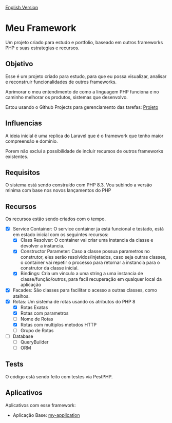 [English Version](https://github.com/skay1994/portifolio-my-framework)

# Meu Framework

Um projeto criado para estudo e portfolio, baseado em outros frameworks PHP e suas estrategias e recursos.

## Objetivo

Esse é um projeto criado para estudo, para que eu possa visualizar, analisar e reconstruir 
funcionalidades de outros frameworks. 

Aprimorar o meu entendimento de como a linguagem PHP funciona e no caminho melhorar os produtos, sistemas que desenvolvo.

Estou usando o Github Projects para gerenciamento das tarefas: [Projeto](https://github.com/users/skay1994/projects/1/views/1)

## Influencias

A ideia inicial é uma replica do Laravel que é o framework que tenho maior compreensão e domínio. 

Porem não exclui a possibilidade de incluir recursos de outros frameworks existentes.

## Requisitos

O sistema está sendo construído com PHP 8.3. Vou subindo a versão minima com base nos novos lançamentos do PHP

## Recursos

Os recursos estão sendo criados com o tempo.

 - [x] Service Container: O service container ja está funcional e testado, está em estado inicial com os seguintes recursos:
   - [x] Class Resolver: O container vai criar uma instancia da classe e devolver a instancia.
   - [x] Constructor Parameter: Caso a classe possua parametros no construtor, eles serão resolvidos/injetados, 
caso seja outras classes, o container vai repetir o processo para retornar a instancia para o construtor da classe inicial.
   - [x] Bindings: Cria um vinculo a uma string a uma instancia de classe/função/outros, para facil recuperação em qualquer local da aplicação

 - [x] Facades: São classes para facilitar o acesso a outras classes, como atalhos.
 - [x] Rotas: Um sistema de rotas usando os atributos do PHP 8
   - [x] Rotas Exatas
   - [x] Rotas com parametros
   - [ ] Nome de Rotas
   - [x] Rotas com multiplos metodos HTTP
   - [ ] Grupo de Rotas

 - [ ] Database
   - [ ] QueryBuilder
   - [ ] ORM

## Tests

O código está sendo feito com testes via PestPHP.

##  Aplicativos

Aplicativos com esse framework:

 - Aplicação Base: [my-application](https://github.com/skay1994/portifolio-my-application/blob/master/README_PT.md)